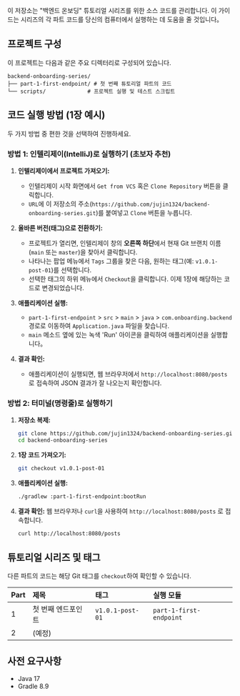 이 저장소는 "백엔드 온보딩" 튜토리얼 시리즈를 위한 소스 코드를 관리합니다. 이 가이드는 시리즈의 각 파트 코드를 당신의 컴퓨터에서 실행하는 데 도움을 줄 것입니다。

## 프로젝트 구성

이 프로젝트는 다음과 같은 주요 디렉터리로 구성되어 있습니다.

```
backend-onboarding-series/
├── part-1-first-endpoint/ # 첫 번째 튜토리얼 파트의 코드
└── scripts/             # 프로젝트 실행 및 테스트 스크립트
```

## 코드 실행 방법 (1장 예시)

두 가지 방법 중 편한 것을 선택하여 진행하세요.

### 방법 1: 인텔리제이(IntelliJ)로 실행하기 (초보자 추천)

1.  **인텔리제이에서 프로젝트 가져오기:**
    -   인텔리제이 시작 화면에서 `Get from VCS` 혹은 `Clone Repository` 버튼을 클릭합니다.
    -   `URL`에 이 저장소의 주소(`https://github.com/jujin1324/backend-onboarding-series.git`)를 붙여넣고 `Clone` 버튼을 누릅니다.

2.  **올바른 버전(태그)으로 전환하기:**
    -   프로젝트가 열리면, 인텔리제이 창의 **오른쪽 하단**에서 현재 Git 브랜치 이름(`main` 또는 `master`)을 찾아서 클릭합니다.
    -   나타나는 팝업 메뉴에서 `Tags` 그룹을 찾은 다음, 원하는 태그(예: `v1.0.1-post-01`)를 선택합니다.
    -   선택한 태그의 하위 메뉴에서 `Checkout`을 클릭합니다. 이제 1장에 해당하는 코드로 변경되었습니다.

3.  **애플리케이션 실행:**
    -   `part-1-first-endpoint` > `src` > `main` > `java` > `com.onboarding.backend` 경로로 이동하여 `Application.java` 파일을 찾습니다.
    -   `main` 메소드 옆에 있는 녹색 'Run' 아이콘을 클릭하여 애플리케이션을 실행합니다。

4.  **결과 확인:**
    -   애플리케이션이 실행되면, 웹 브라우저에서 `http://localhost:8080/posts` 로 접속하여 JSON 결과가 잘 나오는지 확인합니다.

### 방법 2: 터미널(명령줄)로 실행하기

1.  **저장소 복제:**
    ```bash
    git clone https://github.com/jujin1324/backend-onboarding-series.git
    cd backend-onboarding-series
    ```

2.  **1장 코드 가져오기:**
    ```bash
    git checkout v1.0.1-post-01
    ```

3.  **애플리케이션 실행:**
    ```bash
    ./gradlew :part-1-first-endpoint:bootRun
    ```

4.  **결과 확인:**
    웹 브라우저나 `curl`을 사용하여 `http://localhost:8080/posts` 로 접속합니다.
    ```bash
    curl http://localhost:8080/posts
    ```


## 튜토리얼 시리즈 및 태그

다른 파트의 코드는 해당 Git 태그를 `checkout`하여 확인할 수 있습니다.

| Part | 제목 | 태그 | 실행 모듈 |
| :--- | :---- | :-- | :--- |
| 1 | 첫 번째 엔드포인트 | `v1.0.1-post-01` | `part-1-first-endpoint` |
| 2 | (예정) | | |

## 사전 요구사항

- Java 17
- Gradle 8.9